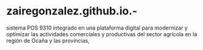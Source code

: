 # zairegonzalez.github.io.-
sistema POS 9310 integrado en una plataforma digital para modernizar y optimizar las actividades comerciales y productivas del sector agrícola en la región de Ocaña y las provincias,
